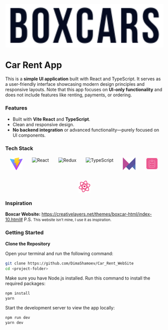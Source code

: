 <div style='background-color: white; display: flex; justify-content: center;'>
    <img src='public/img/header-logo.svg' style='background-color: white; padding: 10px; width: 100%'>
</div>

# Car Rent App
This is a **simple UI application** built with React and TypeScript. It serves as a user-friendly interface showcasing modern design principles and responsive layouts. Note that this app focuses on **UI-only functionality** and does not include features like renting, payments, or ordering.

### Features
- Built with **Vite React** and **TypeScript**.
- Clean and responsive design.
- **No backend integration** or advanced functionality—purely focused on UI components.

### Tech Stack
<div style='display: flex; align-items: center; justify-content: center; flex-wrap: wrap; gap: 30px'>
    <img src='public/img/vite.svg' alt='Vite' height="40" width='40'>
    <img src="https://cdn.jsdelivr.net/gh/devicons/devicon/icons/react/react-original.svg" height="40" alt='React'>
    <img src="https://cdn.jsdelivr.net/gh/devicons/devicon/icons/redux/redux-original.svg" height="40" alt='Redux'>
    <img src="https://cdn.jsdelivr.net/gh/devicons/devicon/icons/typescript/typescript-original.svg" height="40" alt='TypeScript'>
    <img src='public/img/framer-motion.svg' alt='FramerMotion' height="40" width='40'>
    <img src='./public/img/react-hook-form.png' height='45' width='45' alt='React_Hook_Form'>
    <img src='public/img/react-icon.svg' alt='React_Icon' height='40' width='40' >
</div>


### Inspiration
**Boxcar Website:**
https://creativelayers.net/themes/boxcar-html/index-10.html#
P.S. <small>This website isn't mine, I use it as inspiration.</small>


### Getting Started
**Clone the Repository**

Open your terminal and run the following command:
```bash
git clone https://github.com/DimaShamoev/Car_Rent_WebSite
cd <project-folder>
```
Make sure you have Node.js installed. Run this command to install the required packages:

```
npm install
yarn
```

Start the development server to view the app locally:
```
npm run dev
yarn dev
```
